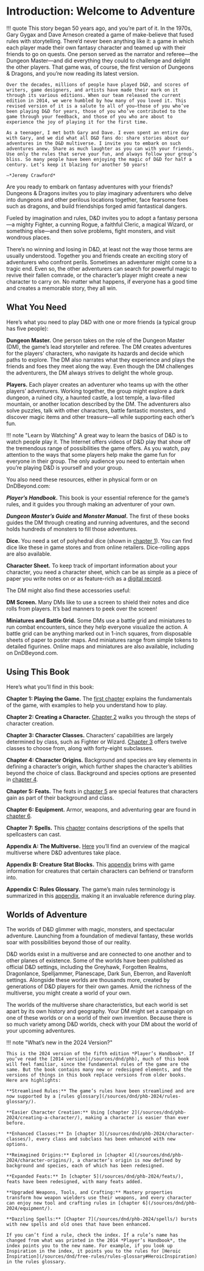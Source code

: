 # Introduction: Welcome to Adventure

!!! quote
    This story began 50 years ago, and you’re part of it. In the 1970s, Gary Gygax and Dave Arneson created a game of make-believe that fused rules with storytelling. There’d never been anything like it: a game in which each player made their own fantasy character and teamed up with their friends to go on quests. One person served as the narrator and referee—the Dungeon Master—and did everything they could to challenge and delight the other players. That game was, of course, the first version of Dungeons & Dragons, and you’re now reading its latest version.

    Over the decades, millions of people have played D&D, and scores of writers, game designers, and artists have made their mark on it through its various editions. When our team released the current edition in 2014, we were humbled by how many of you loved it. This revised version of it is a salute to all of you—those of you who’ve been playing D&D for years, those of you who’ve contributed to the game through your feedback, and those of you who are about to experience the joy of playing it for the first time.

    As a teenager, I met both Gary and Dave. I even spent an entire day with Gary, and we did what all D&D fans do: share stories about our adventures in the D&D multiverse. I invite you to embark on such adventures anew. Share as much laughter as you can with your friends. Use only the rules that serve your fun, and always follow your group’s bliss. So many people have been enjoying the magic of D&D for half a century. Let’s keep it blazing for another 50 years!

    —*Jeremy Crawford*

Are you ready to embark on fantasy adventures with your friends? Dungeons & Dragons invites you to play imaginary adventurers who delve into dungeons and other perilous locations together, face fearsome foes such as dragons, and build friendships forged amid fantastical dangers.

Fueled by imagination and rules, D&D invites you to adopt a fantasy persona—a mighty Fighter, a cunning Rogue, a faithful Cleric, a magical Wizard, or something else—and then solve problems, fight monsters, and visit wondrous places.

There’s no winning and losing in D&D, at least not the way those terms are usually understood. Together you and friends create an exciting story of adventurers who confront perils. Sometimes an adventurer might come to a tragic end. Even so, the other adventurers can search for powerful magic to revive their fallen comrade, or the character’s player might create a new character to carry on. No matter what happens, if everyone has a good time and creates a memorable story, they all win.

What You Need
-------------

Here’s what you need to play D&D with one or more friends (a typical group has five people):

**Dungeon Master.** One person takes on the role of the Dungeon Master (DM), the game’s lead storyteller and referee. The DM creates adventures for the players’ characters, who navigate its hazards and decide which paths to explore. The DM also narrates what they experience and plays the friends and foes they meet along the way. Even though the DM challenges the adventurers, the DM always strives to delight the whole group.

**Players.** Each player creates an adventurer who teams up with the other players’ adventurers. Working together, the group might explore a dark dungeon, a ruined city, a haunted castle, a lost temple, a lava-filled mountain, or another location described by the DM. The adventurers also solve puzzles, talk with other characters, battle fantastic monsters, and discover magic items and other treasure—all while supporting each other’s fun.

!!! note "Learn by Watching"
    A great way to learn the basics of D&D is to watch people play it. The Internet offers videos of D&D play that show off the tremendous range of possibilities the game offers. As you watch, pay attention to the ways that some players help make the game fun for everyone in their group. The only audience you need to entertain when you’re playing D&D is yourself and your group.

You also need these resources, either in physical form or on DnDBeyond.com:

***Player’s Handbook*.** This book is your essential reference for the game’s rules, and it guides you through making an adventurer of your own.

***Dungeon Master’s Guide* and *Monster Manual*.** The first of these books guides the DM through creating and running adventures, and the second holds hundreds of monsters to fill those adventures.

**Dice.** You need a set of polyhedral dice (shown in [chapter 1](/sources/dnd/phb-2024/playing-the-game#Dice)). You can find dice like these in game stores and from online retailers. Dice-rolling apps are also available.

**Character Sheet.** To keep track of important information about your character, you need a character sheet, which can be as simple as a piece of paper you write notes on or as feature-rich as a [digital record](/characters).

The DM might also find these accessories useful:

**DM Screen.** Many DMs like to use a screen to shield their notes and dice rolls from players. It’s bad manners to peek over the screen!

**Miniatures and Battle Grid.** Some DMs use a battle grid and miniatures to run combat encounters, since they help everyone visualize the action. A battle grid can be anything marked out in 1-inch squares, from disposable sheets of paper to poster maps. And miniatures range from simple tokens to detailed figurines. Online maps and miniatures are also available, including on DnDBeyond.com.

Using This Book
---------------

Here’s what you’ll find in this book:

**Chapter 1: Playing the Game.** The [first chapter](/sources/dnd/phb-2024/playing-the-game#PlayingtheGame) explains the fundamentals of the game, with examples to help you understand how to play.

**Chapter 2: Creating a Character.** [Chapter 2](/sources/dnd/phb-2024/creating-a-character/) walks you through the steps of character creation.

**Chapter 3: Character Classes.** Characters’ capabilities are largely determined by class, such as Fighter or Wizard. [Chapter 3](/sources/dnd/phb-2024/character-classes/) offers twelve classes to choose from, along with forty-eight subclasses.

**Chapter 4: Character Origins.** Background and species are key elements in defining a character’s origin, which further shapes the character’s abilities beyond the choice of class. Background and species options are presented in [chapter 4](/sources/dnd/phb-2024/character-origins/).

**Chapter 5: Feats.** The feats in [chapter 5](/sources/dnd/phb-2024/feats/) are special features that characters gain as part of their background and class.

**Chapter 6: Equipment.** Armor, weapons, and adventuring gear are found in [chapter 6](/sources/dnd/phb-2024/equipment/).

**Chapter 7: Spells.** This [chapter](/sources/dnd/phb-2024/spells/) contains descriptions of the spells that spellcasters can cast.

**Appendix A: The Multiverse.** [Here](/sources/dnd/phb-2024/the-multiverse/) you’ll find an overview of the magical multiverse where D&D adventures take place.

**Appendix B: Creature Stat Blocks.** This [appendix](/sources/dnd/phb-2024/creature-stat-blocks/) brims with game information for creatures that certain characters can befriend or transform into.

**Appendix C: Rules Glossary.** The game’s main rules terminology is summarized in this [appendix](/sources/dnd/phb-2024/rules-glossary/), making it an invaluable reference during play.

Worlds of Adventure
-------------------

The worlds of D&D glimmer with magic, monsters, and spectacular adventure. Launching from a foundation of medieval fantasy, these worlds soar with possibilities beyond those of our reality.

D&D worlds exist in a multiverse and are connected to one another and to other planes of existence. Some of the worlds have been published as official D&D settings, including the Greyhawk, Forgotten Realms, Dragonlance, Spelljammer, Planescape, Dark Sun, Eberron, and Ravenloft settings. Alongside these worlds are thousands more, created by generations of D&D players for their own games. Amid the richness of the multiverse, you might create a world of your own.

The worlds of the multiverse share characteristics, but each world is set apart by its own history and geography. Your DM might set a campaign on one of these worlds or on a world of their own invention. Because there is so much variety among D&D worlds, check with your DM about the world of your upcoming adventures.

!!! note "What’s new in the 2024 Version?"

    This is the 2024 version of the fifth edition *Player’s Handbook*. If you’ve read the [2014 version](/sources/dnd/phb), much of this book will feel familiar, since the fundamental rules of the game are the same. But the book contains many new or redesigned elements, and the versions of things in this book replace versions from older books. Here are highlights:

    **Streamlined Rules:** The game’s rules have been streamlined and are now supported by a [rules glossary](/sources/dnd/phb-2024/rules-glossary/).

    **Easier Character Creation:** Using [chapter 2](/sources/dnd/phb-2024/creating-a-character/), making a character is easier than ever before.

    **Enhanced Classes:** In [chapter 3](/sources/dnd/phb-2024/character-classes/), every class and subclass has been enhanced with new options.

    **Reimagined Origins:** Explored in [chapter 4](/sources/dnd/phb-2024/character-origins/), a character’s origin is now defined by background and species, each of which has been redesigned.

    **Expanded Feats:** In [chapter 5](/sources/dnd/phb-2024/feats/), feats have been redesigned, with many feats added.

    **Upgraded Weapons, Tools, and Crafting:** Mastery properties transform how weapon wielders use their weapons, and every character can enjoy new tool and crafting rules in [chapter 6](/sources/dnd/phb-2024/equipment/).

    **Dazzling Spells:** [Chapter 7](/sources/dnd/phb-2024/spells/) bursts with new spells and old ones that have been enhanced.

    If you can’t find a rule, check the index. If a rule’s name has changed from what was printed in the 2014 *Player’s Handbook*, the index points you to the new name. For example, if you look up Inspiration in the index, it points you to the rules for [Heroic Inspiration](/sources/dnd/free-rules/rules-glossary#HeroicInspiration) in the rules glossary.